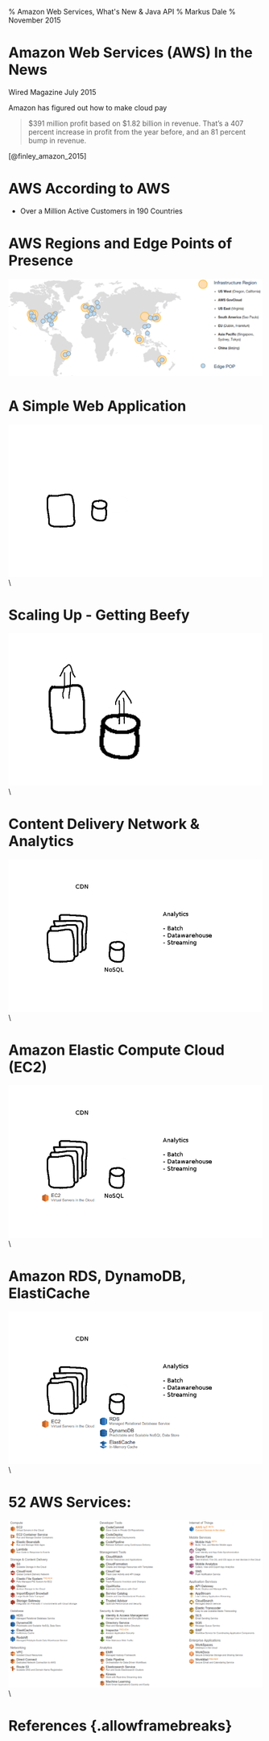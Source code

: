 % Amazon Web Services, What's New & Java API
% Markus Dale
% November 2015

# Amazon Web Services (AWS) In the News

Wired Magazine July 2015

Amazon has figured out how to make cloud pay

> $391 million profit based on $1.82 billion in revenue. That’s a
> 407 percent increase in profit from the year before, and an
> 81 percent bump in revenue.

[@finley_amazon_2015]

# AWS According to AWS

* Over a Million Active Customers in 190 Countries

# AWS Regions and Edge Points of Presence

![11+1 @amazon_regions_global_2015](graphics/AwsRegions-2015-11-03.png)

# A Simple Web Application

![Server/Database](graphics/WebApp1-Start.png) \


# Scaling Up - Getting Beefy

![Scaling Up](graphics/WebApp2-ScaleUp.png) \


# Content Delivery Network & Analytics

![Content Delivery Network/Analytics](graphics/WebApp3-Content.png) \


# Amazon Elastic Compute Cloud (EC2)

![EC2](graphics/WebApp4-EC2.png) \


# Amazon RDS, DynamoDB, ElastiCache

![RDS/DynamoDB/ElastiCache](graphics/WebApp5-RDS.png) \



# 52 AWS Services:

![AWS Services](graphics/AwsServices-2015-11-03.png) \


# References {.allowframebreaks}
